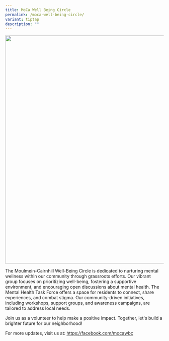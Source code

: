 ```yaml
---
title: MoCa Well Being Circle
permalink: /moca-well-being-circle/
variant: tiptap
description: ""
---
```

<div class="isomer-image-wrapper">
<img style="width: 725px; color: rgb(0, 0, 0); font-family: system-ui, -apple-system, &quot;system-ui&quot;, &quot;Segoe UI&quot;, Roboto, Oxygen, Ubuntu, Cantarell, &quot;Open Sans&quot;, &quot;Helvetica Neue&quot;, sans-serif; font-size: medium; font-style: normal; font-variant-ligatures: normal; font-variant-caps: normal; font-weight: 400; letter-spacing: normal; orphans: 2; text-align: start; text-indent: 0px; text-transform: none; widows: 2; word-spacing: 0px; -webkit-text-stroke-width: 0px; white-space: normal; text-decoration-thickness: initial; text-decoration-style: initial; text-decoration-color: initial;" height="auto" width="100%" src="https://moca.sgp1.cdn.digitaloceanspaces.com/Volunteer%20with%20Us/6569bfff2b1262d8ec8ec2fa_MoCa%2520Well-Being%2520Circle.webp">
</div>
<p>The Moulmein-Cairnhill Well-Being Circle is dedicated to nurturing mental
wellness within our community through grassroots efforts. Our vibrant group
focuses on prioritizing well-being, fostering a supportive environment,
and encouraging open discussions about mental health. The Mental Health
Task Force offers a space for residents to connect, share experiences,
and combat stigma. Our community-driven initiatives, including workshops,
support groups, and awareness campaigns, are tailored to address local
needs.</p>
<p>Join us as a volunteer to help make a positive impact. Together, let's
build a brighter future for our neighborhood!</p>
<p>For more updates, visit us at: <a href="https://facebook.com/mocaminds" rel="noopener noreferrer nofollow" target="_blank">https://facebook.com/mocawbc</a>
</p>
<p></p>
<p></p>